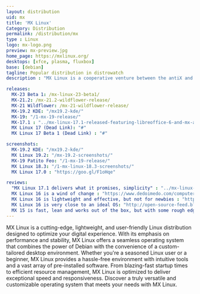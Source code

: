 ```yaml
---
layout: distribution
uid: mx
title: 'MX Linux'
Category: Distribution
permalink: /distribution/mx
type : Linux
logo: mx-logo.png
preview: mx-preview.jpg
home_page: https://mxlinux.org/
desktops: [xfce, plasma, fluxbox]
base: [debian]
tagline: Popular distribution in distrowatch
description : "MX Linux is a cooperative venture between the antiX and former MEPIS communities, using the best tools and talents from each distributions."

releases:
  MX-23 Beta 1: /mx-linux-23-beta1/
  MX-21.2: /mx-21.2-wildflower-release/
  MX-21 Wildflower: /mx-21-wildflower-release/
  MX-19.2 KDE: "/mx19.2-kde/"
  MX-19: "/1-mx-19-release/"
  MX-17.1 : "../mx-linux-17.1-released-featuring-libreoffice-6-and-mx-apps-improvements/"
  MX Linux 17 (Dead Link): "#"
  MX Linux 17 Beta 1 (Dead Link) : "#"

screenshots:
  MX-19.2 KDE: "/mx19.2-kde/"
  MX Linux 19.2: "/mx-19.2-screenshots/"
  MX-19 Patito Feo: "/1-mx-19-release/"
  MX Linux 18.3: "/1-mx-linux-18.3-screenshots/"
  MX Linux 17.0 : "https://goo.gl/F1oHqe"

reviews:
  "MX Linux 17.1 delivers what it promises, simplicity" : "../mx-linux-17.1-is-a-success-in-delivering-a-simple-os/"
  MX Linux 16 is a wind of change : "https://www.dedoimedo.com/computers/mx-16.html"
  MX Linux 16 is lightweight and effective, but not for newbies : "http://distrowatch.com/weekly.php?issue=20170109#mx"
  MX Linux 16 is very close to an ideal OS: "http://open-source-feed.blogspot.com/2017/02/mx-linux-16-is-very-close-to-ideal.html"
  MX 15 is fast, lean and works out of the box, but with some rough edges : "https://www.dedoimedo.com/computers/mx-15.html"
---
```


MX Linux is a cutting-edge, lightweight, and user-friendly Linux distribution designed to optimize your digital experience. With its emphasis on performance and stability, MX Linux offers a seamless operating system that combines the power of Debian with the convenience of a custom-tailored desktop environment. Whether you're a seasoned Linux user or a beginner, MX Linux provides a hassle-free environment with intuitive tools and a vast array of pre-installed software. From blazing-fast startup times to efficient resource management, MX Linux is optimized to deliver exceptional speed and responsiveness. Discover a truly versatile and customizable operating system that meets your needs with MX Linux.